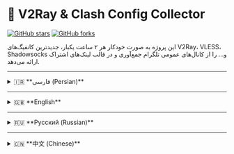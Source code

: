 # 🚀 V2Ray & Clash Config Collector
[![GitHub stars](https://img.shields.io/github/stars/R3ZARAHIMI/7?style=social)](https://github.com/R3ZARAHIMI/7/stargazers) [![GitHub forks](https://img.shields.io/github/forks/R3ZARAHIMI/7?style=social)](https://github.com/R3ZARAHIMI/7/network/members)

این پروژه به صورت خودکار هر ۲ ساعت یکبار، جدیدترین کانفیگ‌های V2Ray، VLESS، Shadowsocks و... را از کانال‌های عمومی تلگرام جمع‌آوری و در قالب لینک‌های اشتراک ارائه می‌دهد.

---

<details>
<summary>🇮🇷 **فارسی (Persian)**</summary>

## ⚙️ ویژگی‌ها
بروزرسانی خودکار: لیست کانفیگ‌ها هر ۲ ساعت یکبار به‌روز می‌شود.

پشتیبانی از پروتکل‌های مختلف: VLESS, VMess, Shadowsocks, Trojan, Hysteria2.

فیلتر هوشمند: کانفیگ‌های ناامن (VLESS بدون TLS/Reality) به صورت خودکار حذف می‌شوند.

خروجی‌های متنوع: ارائه لینک‌های خام و پروفایل‌های بهینه شده برای Clash و Sing-box.

سبک بودن: اسکریپت و پروفایل‌های خروجی بهینه هستند.

## 🔗 لینک‌های اشتراک (Subscription Links)
برای استفاده، لینک‌های زیر را در کلاینت مورد نظر خود کپی کنید.

### لیست خام کانفیگ‌ها (برای V2RayNG, ✅Hiddify و ...)
```
https://cdn.jsdelivr.net/gh/R3ZARAHIMI/7@main/Config_jo.txt
```

### پروفایل Clash حرفه‌ای (برای Clash for Windows, Clash Verge و ...)
```
https://cdn.jsdelivr.net/gh/R3ZARAHIMI/7@main/Config-jo.yaml
```

### پروفایل Sing-Box (برای Sing-Box, Hiddify و ...)
```
https://cdn.jsdelivr.net/gh/R3ZARAHIMI/7@main/Config_jo.json
```


</details>

---

<details>
<summary>🇬🇧 **English**</summary>

## ⚙️ Features
Automatic Updates: The config list is updated every 2 hours.

Multiple Protocol Support: VLESS, VMess, Shadowsocks, Trojan, Hysteria2.

Smart Filtering: Insecure configs (VLESS without TLS/Reality) are automatically removed.

Multiple Outputs: Provides raw subscription links and optimized profiles for Clash and Sing-box.

Lightweight: The script and output profiles are optimized.
## 🔗 Subscription Links
To use, copy the links below into your preferred client.

### Raw Config List (for V2RayNG, ✅Hiddify, etc.)
```
https://cdn.jsdelivr.net/gh/R3ZARAHIMI/7@main/Config_jo.txt
```

### Pro Clash Profile (for Clash for Windows, Clash Verge, etc.)
```
https://cdn.jsdelivr.net/gh/R3ZARAHIMI/7@main/Config-jo.yaml
```

### Sing-Box Profile (for Sing-Box, Hiddify, etc.)
```
https://cdn.jsdelivr.net/gh/R3ZARAHIMI/7@main/Config_jo.json
```


</details>

---

<details>
<summary>🇷🇺 **Русский (Russian)**</summary>

## ⚙️ Особенности
Автоматические обновления: Список конфигураций обновляется каждые 2 часа.

Поддержка нескольких протоколов: VLESS, VMess, Shadowsocks, Trojan, Hysteria2.

Умная фильтрация: Небезопасные конфигурации (VLESS без TLS/Reality) удаляются автоматически.

Различные форматы вывода: Предоставляются необработанные ссылки для подписки и оптимизированные профили для Clash и Sing-box.

Легковесность: Скрипт и выходные профили оптимизированы.

## 🔗 Ссылки на подписку
Для использования скопируйте приведенные ниже ссылки в ваш клиент.

### Список необработанных конфигураций (для V2RayNG, ✅Hiddify и т.д.)
```
https://cdn.jsdelivr.net/gh/R3ZARAHIMI/7@main/Config_jo.txt
```

### Профессиональный профиль Clash (для Clash for Windows, Clash Verge и т.д.)
```
https://cdn.jsdelivr.net/gh/R3ZARAHIMI/7@main/Config-jo.yaml
```

### Профиль Sing-Box (для Sing-Box, Hiddify и т.д.)
```
https://raw.githubusercontent.com/R3ZARAHIMI/7/main/Config_jo.json
ر
```


</details>

---

<details>
<summary>🇨🇳 **中文 (Chinese)**</summary>

⚙️ 功能

    自动更新: 配置列表每2小时更新一次。

    支持多种协议: VLESS, VMess, Shadowsocks, Trojan, Hysteria2。

    智能过滤: 自动移除不安全的配置 (没有TLS/Reality的VLESS)。

    多种输出格式: 提供原始订阅链接以及为Clash和Sing-box优化的配置文件。

    轻量化: 脚本和输出配置文件都经过了优化。



## 🔗 订阅链接
复制以下链接到您的客户端即可使用。

### 原始配置列表 (适用于 V2RayNG, ✅Hiddify 等)
```
https://raw.githubusercontent.com/R3ZARAHIMI/7/main/Config_jo.txt
```

### Clash 专业配置文件 (适用于 Clash for Windows, Clash Verge 等)
```
https://raw.githubusercontent.com/R3ZARAHIMI/7/main/Config-jo.yaml
```

### Sing-Box 配置文件 (适用于 Sing-Box, Hiddify 等)
```
https://raw.githubusercontent.com/R3ZARAHIMI/7/main/Config_jo.json
```


</details>
